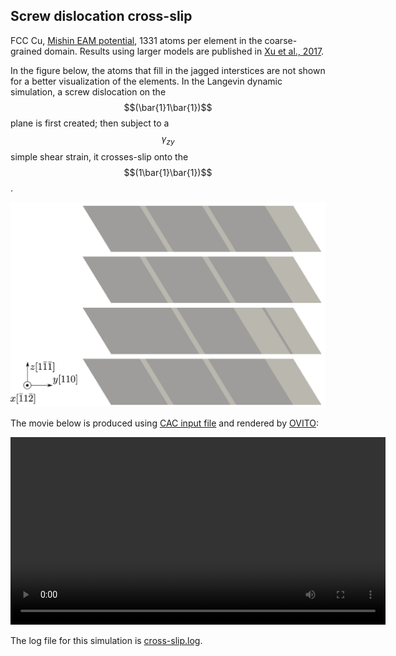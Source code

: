 ## Screw dislocation cross-slip

FCC Cu, [Mishin EAM potential](http://dx.doi.org/10.1103/PhysRevB.63.224106), 1331 atoms per element in the coarse-grained domain. Results using larger models are published in [Xu et al., 2017](http://dx.doi.org/10.1016/j.actamat.2016.10.005).

In the figure below, the atoms that fill in the jagged interstices are not shown for a better visualization of the elements. In the Langevin dynamic simulation, a screw dislocation on the $$(\bar{1}1\bar{1})$$ plane is first created; then subject to a $$\gamma_{zy}$$ simple shear strain, it crosses-slip onto the $$(1\bar{1}\bar{1})$$.

![cross-slip](cross-slip.jpg)

The movie below is produced using <a href="cross-slip.in" target="_blank">CAC input file</a> and rendered by [OVITO](../../chapter6/ovito.md):

<video width="600" controls>
  <source src="cross-slip.mp4" type="video/mp4">
</video>

The log file for this simulation is <a href="cross-slip.log" target="_blank">cross-slip.log</a>.